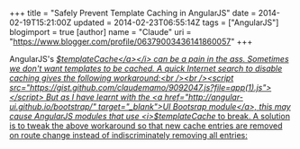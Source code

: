 +++
title = "Safely Prevent Template Caching in AngularJS"
date = 2014-02-19T15:21:00Z
updated = 2014-02-23T06:55:14Z
tags = ["AngularJS"]
blogimport = true 
[author]
	name = "Claude"
	uri = "https://www.blogger.com/profile/06379003436141860057"
+++

AngularJS's <i><a href="http://docs.angularjs.org/api/ng/service/$templateCache" target="_blank">$templateCache</a></i> can be a pain in the ass. Sometimes we don't want templates to be cached. A quick Internet search to disable caching gives the following workaround:<br /><br /><script src="https://gist.github.com/claudemamo/9092047.js?file=app(1).js"></script> But as I have learnt with the <a href="http://angular-ui.github.io/bootstrap/" target="_blank">UI Bootsrap module</a>, this may cause AngularJS modules that use <i>$templateCache</i> to break. A solution is to tweak the above workaround so that new cache entries are removed on route change instead of indiscriminately removing all entries:<br /><br /><script src="https://gist.github.com/claudemamo/9092047.js?file=app(2).js"></script>
